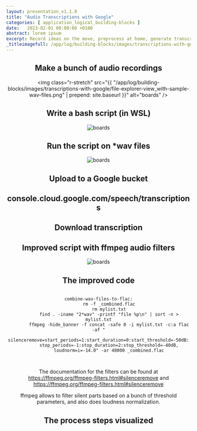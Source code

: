 ```yaml
---
layout: presentation_v1.1.0
title: "Audio Transcriptions with Google"
categories: [ application_logical_building-blocks ]
date:   2023-02-01 00:00:00 +0100
abstract: lorem ipsum
excerpt: Record ideas on the move, preprocess at home, generate transcript in the cloud
_titleimagefull: /app/log/building-blocks/images/transcriptions-with-google/audacity_inputfiles-combined-normalized-silenceremoved_1080p.png
---
```


<!-- template                                   -->

<section>

<!--
<section>
<h2>foo bar baz</h2>
<div class="container">
<div class="col">
Lorem ipsum dolor sit amet, consectetur adipiscing elit, sed do eiusmod tempor incididunt ut labore et dolore magna aliqua. Ut enim ad minim veniam, quis nostrud exercitation ullamco laboris nisi ut aliquip ex ea commodo consequat. Duis aute irure dolor in reprehenderit in voluptate velit esse cillum dolore eu fugiat nulla pariatur. Excepteur sint occaecat cupidatat non proident, sunt in culpa qui officia deserunt mollit anim id est laborum.
</div>
<div class="col">
Lorem ipsum dolor sit amet, consectetur adipiscing elit, sed do eiusmod tempor incididunt ut labore et dolore magna aliqua. Ut enim ad minim veniam, quis nostrud exercitation ullamco laboris nisi ut aliquip ex ea commodo consequat. Duis aute irure dolor in reprehenderit in voluptate velit esse cillum dolore eu fugiat nulla pariatur. Excepteur sint occaecat cupidatat non proident, sunt in culpa qui officia deserunt mollit anim id est laborum.
</div>

</div>
</section>
//-->

<section style="text-align: center;" >
<h2 style="">Make a bunch of audio recordings</h2>

<img  class="r-stretch" src="{{ "/app/log/building-blocks/images/transcriptions-with-google/file-explorer-view_with-sample-wav-files.png" | prepend: site.baseurl }}" alt="boards" />


</section>

<section style="text-align: center;" data-background-gradient="radial-gradient(#fdf6e3, #eee8d5)">
<h2>Write a bash script (in WSL)</h2>
<img  class="r-stretch" src="{{ "/app/log/building-blocks/images/transcriptions-with-google/bash-script-as-Makefile.png" | prepend: site.baseurl }}" alt="boards" />
</section>

<section style="text-align: center;" >
<h2>Run the script on *wav files</h2>
<img  class="r-stretch" src="{{ "/app/log/building-blocks/images/transcriptions-with-google/bash-script-output.png" | prepend: site.baseurl }}" alt="boards" />
</section>

<section style="text-align: center;" data-background="/app/log/building-blocks/images/transcriptions-with-google/google-bucket-view.png">
<h2>Upload to a Google bucket</h2>
</section>

<section style="text-align: center;" data-background="/app/log/building-blocks/images/transcriptions-with-google/console-cloud-google-speech-transcriptions-list.png">
<h2>console.cloud.google.com/speech/transcriptions</h2>
</section>

<section style="text-align: center;" data-background="/app/log/building-blocks/images/transcriptions-with-google/console-cloud-google-speech-transcriptions-download.png">
<h2>Download transcription</h2>
</section>


</section>


<section>

<section style="text-align: center;" data-background-gradient="radial-gradient(#fdf6e3, #eee8d5)">
<h2>Improved script with ffmpeg audio filters</h2>
<img  class="r-stretch" src="{{ "/app/log/building-blocks/images/transcriptions-with-google/bash-script-as-Makefile_enhanced_v2.png" | prepend: site.baseurl }}" alt="boards" />
</section>


<section style="text-align: center;" >
<h2>The improved code</h2>
<pre class="bash"><code>
combine-wav-files-to-flac:
        rm -f _combined.flac
        rm mylist.txt
        find . -iname "2*wav" -printf "file %p\n" | sort -n > mylist.txt
        ffmpeg -hide_banner -f concat -safe 0 -i mylist.txt -c:a flac -af "
        silenceremove=start_periods=1:start_duration=0:start_threshold=-50dB:
        stop_periods=-1:stop_duration=2:stop_threshold=-40dB,
        loudnorm=i=-14.0" -ar 48000 _combined.flac

</code></pre>

<p>The documentation for the filters can be found at<br />
<a href="https://ffmpeg.org/ffmpeg-filters.html#silenceremove">https://ffmpeg.org/ffmpeg-filters.html#silenceremove</a> and <br />
<a href="https://ffmpeg.org/ffmpeg-filters.html#silenceremove">https://ffmpeg.org/ffmpeg-filters.html#silenceremove</a></p>

<p>ffmpeg allows to filter silent parts based on a bunch of threshold parameters, and also does loudness normalization.</p>

</section>

<section style="text-align: center;" data-background-gradient="radial-gradient(#fdf6e3, #eee8d5)">
<h2>The process steps visualized</h2>
<img  class="r-stretch" src="{{ "/app/log/building-blocks/images/transcriptions-with-google/audacity_inputfiles-combined-normalized-silenceremoved_720p.png" | prepend: site.baseurl }}" alt="" />
</section>



</section>
